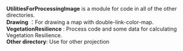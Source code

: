 **UtilitiesForProcessingImage** is a module for code in all of the other directories.  
**Drawing** ：For drawing a map with double-link-color-map.  
**VegetationResilience** : Process code and some data for calculating Vegetation Resilience.  
**Other directory**: Use for other projection
